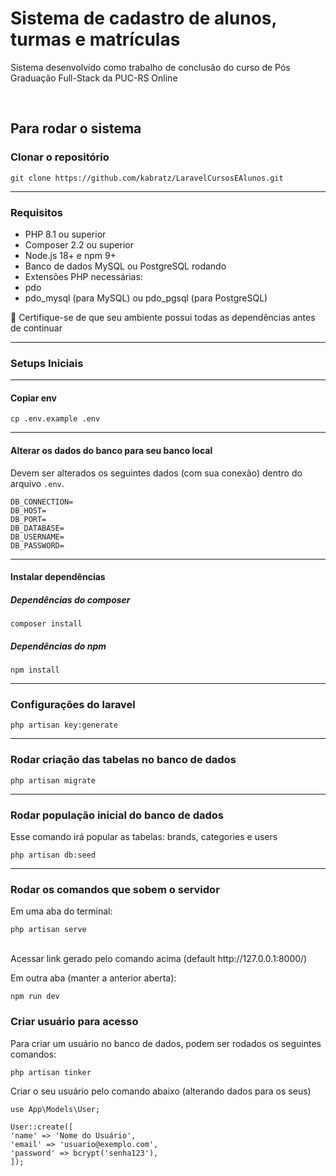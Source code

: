 <h1>Sistema de cadastro de alunos, turmas e matrículas</h1>

<p>Sistema desenvolvido como trabalho de conclusão do curso de Pós Graduação
    Full-Stack da PUC-RS Online</p>

<br>
<h2>Para rodar o sistema</h2>

<h3>Clonar o repositório</h3>
<p>

    git clone https://github.com/kabratz/LaravelCursosEAlunos.git
</p>

<hr>

<h3>Requisitos</h3>
<ul>
    <li>
        PHP 8.1 ou superior
    </li>
    <li>
        Composer 2.2 ou superior
    </li>
    <li>
        Node.js 18+ e npm 9+
    </li>
    <li>
        Banco de dados MySQL ou PostgreSQL rodando
    </li>
    <li>
        Extensões PHP necessárias:
    </li>
    <li>
        pdo
    </li>
    <li>
        pdo_mysql (para MySQL) ou pdo_pgsql (para PostgreSQL)
    </li>
</ul>
📌 Certifique-se de que seu ambiente possui todas as dependências antes de
continuar
<hr>

<h3>Setups Iniciais</h3>
<hr>

<h4>Copiar env</h4>
<p>

    cp .env.example .env

</p>

<hr>

<h4>Alterar os dados do banco para seu banco local</h4>

<p>
    Devem ser alterados os seguintes dados (com sua conexão) dentro do arquivo
    <code>.env</code>.

    DB_CONNECTION=
    DB_HOST=
    DB_PORT=
    DB_DATABASE=
    DB_USERNAME=
    DB_PASSWORD=
</p>

<hr>

<h4>Instalar dependências</h4>

<h5>Dependências do composer</h5>
<p>

    composer install

</p>

<h5>Dependências do npm</h5>

<p>

    npm install

</p>

<hr>

<h3>Configurações do laravel</h3>

<p>

    php artisan key:generate

</p>

<hr>

<h3>Rodar criação das tabelas no banco de dados</h3>

<p>

    php artisan migrate

</p>
<hr>

<h3>Rodar população inicial do banco de dados</h3>
<p>
    Esse comando irá popular as tabelas: brands, categories e users

    php artisan db:seed

</p>

<hr>

<h3>Rodar os comandos que sobem o servidor</h3>
<p>
    Em uma aba do terminal:
    <br>

    php artisan serve
</p>
<p>
    <br>
    Acessar link gerado pelo comando acima (default http://127.0.0.1:8000/)
</p>

<p>
    Em outra aba (manter a anterior aberta):

    npm run dev
</p>

<h3>Criar usuário para acesso</h3>

<p>
    Para criar um usuário no banco de dados, podem ser rodados os seguintes
    comandos:

    php artisan tinker
</p>
<p>
    Criar o seu usuário pelo comando abaixo (alterando dados para os seus)

    use App\Models\User;

    User::create([
    'name' => 'Nome do Usuário',
    'email' => 'usuario@exemplo.com',
    'password' => bcrypt('senha123'),
    ]);

</p>
